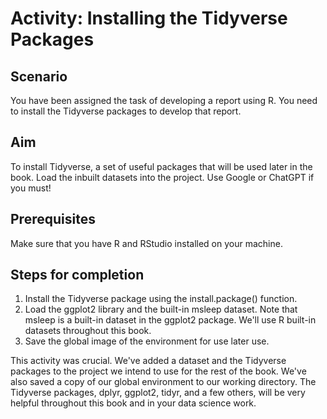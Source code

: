 # Activity: Installing the Tidyverse Packages
## Scenario

You have been assigned the task of developing a report using R. You need to install the Tidyverse packages to develop that report.

## Aim

To install Tidyverse, a set of useful packages that will be used later in the book. Load the inbuilt datasets into the project.  Use Google or ChatGPT if you must!

## Prerequisites

Make sure that you have R and RStudio installed on your machine.

## Steps for completion

1. Install the Tidyverse package using the install.package() function.
2. Load the ggplot2 library and the built-in msleep dataset.
Note that msleep is a built-in dataset in the ggplot2 package. We'll use R built-in datasets throughout this book.
4. Save the global image of the environment for use later use.

This activity was crucial. We've added a dataset and the Tidyverse packages to the project we intend to use for the rest of the book. We've also saved a copy of our global environment to our working directory. The Tidyverse packages, dplyr, ggplot2, tidyr, and a few others, will be very helpful throughout this book and in your data science work.
